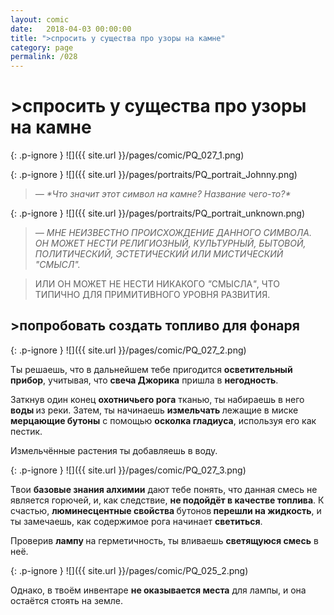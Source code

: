 ```yaml
---
layout: comic
date:   2018-04-03 00:00:00 
title: ">спросить у существа про узоры на камне"
category: page
permalink: /028
---
```

# >спросить у существа про узоры на камне

{: .p-ignore }
![]({{ site.url }}/pages/comic/PQ_027_1.png)

{: .p-ignore }
![]({{ site.url }}/pages/portraits/PQ_portrait_Johnny.png)

<blockquote><em>— *Что значит этот символ на камне? Название чего-то?*</em></blockquote>

{: .p-ignore }
![]({{ site.url }}/pages/portraits/PQ_portrait_unknown.png)

<blockquote><em>— МНЕ НЕИЗВЕСТНО ПРОИСХОЖДЕНИЕ ДАННОГО СИМВОЛА. ОН МОЖЕТ НЕСТИ РЕЛИГИОЗНЫЙ, КУЛЬТУРНЫЙ, БЫТОВОЙ, ПОЛИТИЧЕСКИЙ, ЭСТЕТИЧЕСКИЙ ИЛИ МИСТИЧЕСКИЙ "СМЫСЛ". </em></blockquote>

<blockquote>ИЛИ ОН МОЖЕТ НЕ НЕСТИ НИКАКОГО <em>"</em>СМЫСЛА<em>"</em>, ЧТО ТИПИЧНО ДЛЯ ПРИМИТИВНОГО УРОВНЯ РАЗВИТИЯ.</blockquote>

## >попробовать создать топливо для фонаря

{: .p-ignore }
![]({{ site.url }}/pages/comic/PQ_027_2.png)

Ты решаешь, что в дальнейшем тебе пригодится <strong>осветительный прибор</strong>, учитывая, что <strong>свеча Джорика</strong> пришла в <strong>негодность</strong>. 

Заткнув один конец <strong>охотничьего рога</strong> тканью, ты набираешь в него <strong>воды </strong>из реки. Затем, ты начинаешь <strong>измельчать </strong>лежащие в миске<strong> мерцающие бутоны</strong> с помощью <strong>осколка гладиуса</strong>, используя его как пестик.

Измельчённые растения ты добавляешь в воду.

{: .p-ignore }
![]({{ site.url }}/pages/comic/PQ_027_3.png)

Твои <strong>базовые знания алхимии</strong> дают тебе понять, что данная смесь не является горючей, и, как следствие, <strong>не подойдёт в качестве топлива</strong>. К счастью, <strong>люминесцентные свойства </strong>бутонов<strong> перешли на жидкость</strong>, и ты замечаешь, как содержимое рога начинает <strong>светиться</strong>.

Проверив <strong>лампу </strong>на герметичность, ты вливаешь <strong>светящуюся смесь</strong> в неё.

{: .p-ignore }
![]({{ site.url }}/pages/comic/PQ_025_2.png)

Однако, в твоём инвентаре <strong>не оказывается места</strong> для лампы, и она остаётся стоять на земле.
